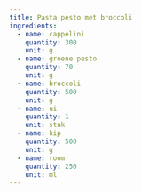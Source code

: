 ```yaml
---
title: Pasta pesto met broccoli
ingredients:
  - name: cappelini
    quantity: 300
    unit: g
  - name: groene pesto
    quantity: 70
    unit: g
  - name: broccoli
    quantity: 500
    unit: g
  - name: ui
    quantity: 1
    unit: stuk
  - name: kip
    quantity: 500
    unit: g
  - name: room
    quantity: 250
    unit: ml
---
```


<Recipe />
